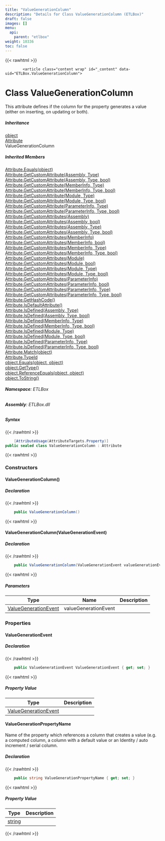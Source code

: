 ```yaml
---
title: "ValueGenerationColumn"
description: "Details for Class ValueGenerationColumn (ETLBox)"
draft: false
images: []
menu:
  api:
    parent: "etlbox"
weight: 10336
toc: false
---
```


{{< rawhtml >}}

            <article class="content wrap" id="_content" data-uid="ETLBox.ValueGenerationColumn">
  <h1 id="ETLBox_ValueGenerationColumn" data-uid="ETLBox.ValueGenerationColumn" class="text-break">Class ValueGenerationColumn
</h1>
  <div class="markdown level0 summary"><p>This attribute defines if the column for the property generates a value (either on inserting, on updating or both).</p>
</div>
  <div class="markdown level0 conceptual"></div>
  <div class="inheritance">
    <h5>Inheritance</h5>
    <div class="level0"><a class="xref" href="https://learn.microsoft.com/dotnet/api/system.object">object</a></div>
    <div class="level1"><a class="xref" href="https://learn.microsoft.com/dotnet/api/system.attribute">Attribute</a></div>
    <div class="level2"><span class="xref">ValueGenerationColumn</span></div>
  </div>
  <div class="inheritedMembers">
    <h5>Inherited Members</h5>
    <div>
      <a class="xref" href="https://learn.microsoft.com/dotnet/api/system.attribute.equals">Attribute.Equals(object)</a>
    </div>
    <div>
      <a class="xref" href="https://learn.microsoft.com/dotnet/api/system.attribute.getcustomattribute#system-attribute-getcustomattribute(system-reflection-assembly-system-type)">Attribute.GetCustomAttribute(Assembly, Type)</a>
    </div>
    <div>
      <a class="xref" href="https://learn.microsoft.com/dotnet/api/system.attribute.getcustomattribute#system-attribute-getcustomattribute(system-reflection-assembly-system-type-system-boolean)">Attribute.GetCustomAttribute(Assembly, Type, bool)</a>
    </div>
    <div>
      <a class="xref" href="https://learn.microsoft.com/dotnet/api/system.attribute.getcustomattribute#system-attribute-getcustomattribute(system-reflection-memberinfo-system-type)">Attribute.GetCustomAttribute(MemberInfo, Type)</a>
    </div>
    <div>
      <a class="xref" href="https://learn.microsoft.com/dotnet/api/system.attribute.getcustomattribute#system-attribute-getcustomattribute(system-reflection-memberinfo-system-type-system-boolean)">Attribute.GetCustomAttribute(MemberInfo, Type, bool)</a>
    </div>
    <div>
      <a class="xref" href="https://learn.microsoft.com/dotnet/api/system.attribute.getcustomattribute#system-attribute-getcustomattribute(system-reflection-module-system-type)">Attribute.GetCustomAttribute(Module, Type)</a>
    </div>
    <div>
      <a class="xref" href="https://learn.microsoft.com/dotnet/api/system.attribute.getcustomattribute#system-attribute-getcustomattribute(system-reflection-module-system-type-system-boolean)">Attribute.GetCustomAttribute(Module, Type, bool)</a>
    </div>
    <div>
      <a class="xref" href="https://learn.microsoft.com/dotnet/api/system.attribute.getcustomattribute#system-attribute-getcustomattribute(system-reflection-parameterinfo-system-type)">Attribute.GetCustomAttribute(ParameterInfo, Type)</a>
    </div>
    <div>
      <a class="xref" href="https://learn.microsoft.com/dotnet/api/system.attribute.getcustomattribute#system-attribute-getcustomattribute(system-reflection-parameterinfo-system-type-system-boolean)">Attribute.GetCustomAttribute(ParameterInfo, Type, bool)</a>
    </div>
    <div>
      <a class="xref" href="https://learn.microsoft.com/dotnet/api/system.attribute.getcustomattributes#system-attribute-getcustomattributes(system-reflection-assembly)">Attribute.GetCustomAttributes(Assembly)</a>
    </div>
    <div>
      <a class="xref" href="https://learn.microsoft.com/dotnet/api/system.attribute.getcustomattributes#system-attribute-getcustomattributes(system-reflection-assembly-system-boolean)">Attribute.GetCustomAttributes(Assembly, bool)</a>
    </div>
    <div>
      <a class="xref" href="https://learn.microsoft.com/dotnet/api/system.attribute.getcustomattributes#system-attribute-getcustomattributes(system-reflection-assembly-system-type)">Attribute.GetCustomAttributes(Assembly, Type)</a>
    </div>
    <div>
      <a class="xref" href="https://learn.microsoft.com/dotnet/api/system.attribute.getcustomattributes#system-attribute-getcustomattributes(system-reflection-assembly-system-type-system-boolean)">Attribute.GetCustomAttributes(Assembly, Type, bool)</a>
    </div>
    <div>
      <a class="xref" href="https://learn.microsoft.com/dotnet/api/system.attribute.getcustomattributes#system-attribute-getcustomattributes(system-reflection-memberinfo)">Attribute.GetCustomAttributes(MemberInfo)</a>
    </div>
    <div>
      <a class="xref" href="https://learn.microsoft.com/dotnet/api/system.attribute.getcustomattributes#system-attribute-getcustomattributes(system-reflection-memberinfo-system-boolean)">Attribute.GetCustomAttributes(MemberInfo, bool)</a>
    </div>
    <div>
      <a class="xref" href="https://learn.microsoft.com/dotnet/api/system.attribute.getcustomattributes#system-attribute-getcustomattributes(system-reflection-memberinfo-system-type)">Attribute.GetCustomAttributes(MemberInfo, Type)</a>
    </div>
    <div>
      <a class="xref" href="https://learn.microsoft.com/dotnet/api/system.attribute.getcustomattributes#system-attribute-getcustomattributes(system-reflection-memberinfo-system-type-system-boolean)">Attribute.GetCustomAttributes(MemberInfo, Type, bool)</a>
    </div>
    <div>
      <a class="xref" href="https://learn.microsoft.com/dotnet/api/system.attribute.getcustomattributes#system-attribute-getcustomattributes(system-reflection-module)">Attribute.GetCustomAttributes(Module)</a>
    </div>
    <div>
      <a class="xref" href="https://learn.microsoft.com/dotnet/api/system.attribute.getcustomattributes#system-attribute-getcustomattributes(system-reflection-module-system-boolean)">Attribute.GetCustomAttributes(Module, bool)</a>
    </div>
    <div>
      <a class="xref" href="https://learn.microsoft.com/dotnet/api/system.attribute.getcustomattributes#system-attribute-getcustomattributes(system-reflection-module-system-type)">Attribute.GetCustomAttributes(Module, Type)</a>
    </div>
    <div>
      <a class="xref" href="https://learn.microsoft.com/dotnet/api/system.attribute.getcustomattributes#system-attribute-getcustomattributes(system-reflection-module-system-type-system-boolean)">Attribute.GetCustomAttributes(Module, Type, bool)</a>
    </div>
    <div>
      <a class="xref" href="https://learn.microsoft.com/dotnet/api/system.attribute.getcustomattributes#system-attribute-getcustomattributes(system-reflection-parameterinfo)">Attribute.GetCustomAttributes(ParameterInfo)</a>
    </div>
    <div>
      <a class="xref" href="https://learn.microsoft.com/dotnet/api/system.attribute.getcustomattributes#system-attribute-getcustomattributes(system-reflection-parameterinfo-system-boolean)">Attribute.GetCustomAttributes(ParameterInfo, bool)</a>
    </div>
    <div>
      <a class="xref" href="https://learn.microsoft.com/dotnet/api/system.attribute.getcustomattributes#system-attribute-getcustomattributes(system-reflection-parameterinfo-system-type)">Attribute.GetCustomAttributes(ParameterInfo, Type)</a>
    </div>
    <div>
      <a class="xref" href="https://learn.microsoft.com/dotnet/api/system.attribute.getcustomattributes#system-attribute-getcustomattributes(system-reflection-parameterinfo-system-type-system-boolean)">Attribute.GetCustomAttributes(ParameterInfo, Type, bool)</a>
    </div>
    <div>
      <a class="xref" href="https://learn.microsoft.com/dotnet/api/system.attribute.gethashcode">Attribute.GetHashCode()</a>
    </div>
    <div>
      <a class="xref" href="https://learn.microsoft.com/dotnet/api/system.attribute.isdefaultattribute">Attribute.IsDefaultAttribute()</a>
    </div>
    <div>
      <a class="xref" href="https://learn.microsoft.com/dotnet/api/system.attribute.isdefined#system-attribute-isdefined(system-reflection-assembly-system-type)">Attribute.IsDefined(Assembly, Type)</a>
    </div>
    <div>
      <a class="xref" href="https://learn.microsoft.com/dotnet/api/system.attribute.isdefined#system-attribute-isdefined(system-reflection-assembly-system-type-system-boolean)">Attribute.IsDefined(Assembly, Type, bool)</a>
    </div>
    <div>
      <a class="xref" href="https://learn.microsoft.com/dotnet/api/system.attribute.isdefined#system-attribute-isdefined(system-reflection-memberinfo-system-type)">Attribute.IsDefined(MemberInfo, Type)</a>
    </div>
    <div>
      <a class="xref" href="https://learn.microsoft.com/dotnet/api/system.attribute.isdefined#system-attribute-isdefined(system-reflection-memberinfo-system-type-system-boolean)">Attribute.IsDefined(MemberInfo, Type, bool)</a>
    </div>
    <div>
      <a class="xref" href="https://learn.microsoft.com/dotnet/api/system.attribute.isdefined#system-attribute-isdefined(system-reflection-module-system-type)">Attribute.IsDefined(Module, Type)</a>
    </div>
    <div>
      <a class="xref" href="https://learn.microsoft.com/dotnet/api/system.attribute.isdefined#system-attribute-isdefined(system-reflection-module-system-type-system-boolean)">Attribute.IsDefined(Module, Type, bool)</a>
    </div>
    <div>
      <a class="xref" href="https://learn.microsoft.com/dotnet/api/system.attribute.isdefined#system-attribute-isdefined(system-reflection-parameterinfo-system-type)">Attribute.IsDefined(ParameterInfo, Type)</a>
    </div>
    <div>
      <a class="xref" href="https://learn.microsoft.com/dotnet/api/system.attribute.isdefined#system-attribute-isdefined(system-reflection-parameterinfo-system-type-system-boolean)">Attribute.IsDefined(ParameterInfo, Type, bool)</a>
    </div>
    <div>
      <a class="xref" href="https://learn.microsoft.com/dotnet/api/system.attribute.match">Attribute.Match(object)</a>
    </div>
    <div>
      <a class="xref" href="https://learn.microsoft.com/dotnet/api/system.attribute.typeid">Attribute.TypeId</a>
    </div>
    <div>
      <a class="xref" href="https://learn.microsoft.com/dotnet/api/system.object.equals#system-object-equals(system-object-system-object)">object.Equals(object, object)</a>
    </div>
    <div>
      <a class="xref" href="https://learn.microsoft.com/dotnet/api/system.object.gettype">object.GetType()</a>
    </div>
    <div>
      <a class="xref" href="https://learn.microsoft.com/dotnet/api/system.object.referenceequals">object.ReferenceEquals(object, object)</a>
    </div>
    <div>
      <a class="xref" href="https://learn.microsoft.com/dotnet/api/system.object.tostring">object.ToString()</a>
    </div>
  </div>
<h6><strong>Namespace</strong>: ETLBox</h6>
  <h6><strong>Assembly</strong>: ETLBox.dll</h6>
  <h5 id="ETLBox_ValueGenerationColumn_syntax">Syntax</h5>
{{< /rawhtml >}}

```C#
    [AttributeUsage(AttributeTargets.Property)]
public sealed class ValueGenerationColumn : Attribute
```

{{< rawhtml >}}
  <h3 id="constructors">Constructors
</h3>
  <a id="ETLBox_ValueGenerationColumn__ctor_" data-uid="ETLBox.ValueGenerationColumn.#ctor*"></a>
  <h4 id="ETLBox_ValueGenerationColumn__ctor" data-uid="ETLBox.ValueGenerationColumn.#ctor">ValueGenerationColumn()</h4>
  <div class="markdown level1 summary"></div>
  <div class="markdown level1 conceptual"></div>
  <h5 class="declaration">Declaration</h5>
{{< /rawhtml >}}

```C#
    public ValueGenerationColumn()
```

{{< rawhtml >}}
  <a id="ETLBox_ValueGenerationColumn__ctor_" data-uid="ETLBox.ValueGenerationColumn.#ctor*"></a>
  <h4 id="ETLBox_ValueGenerationColumn__ctor_ETLBox_ValueGenerationEvent_" data-uid="ETLBox.ValueGenerationColumn.#ctor(ETLBox.ValueGenerationEvent)">ValueGenerationColumn(ValueGenerationEvent)</h4>
  <div class="markdown level1 summary"></div>
  <div class="markdown level1 conceptual"></div>
  <h5 class="declaration">Declaration</h5>
{{< /rawhtml >}}

```C#
    public ValueGenerationColumn(ValueGenerationEvent valueGenerationEvent)
```

{{< rawhtml >}}
  <h5 class="parameters">Parameters</h5>
  <table class="table table-bordered table-condensed">
    <thead>
      <tr>
        <th>Type</th>
        <th>Name</th>
        <th>Description</th>
      </tr>
    </thead>
    <tbody>
      <tr>
        <td><a class="xref" href="/api/etlbox/valuegenerationevent">ValueGenerationEvent</a></td>
        <td><span class="parametername">valueGenerationEvent</span></td>
        <td></td>
      </tr>
    </tbody>
  </table>
  <h3 id="properties">Properties
</h3>
  <a id="ETLBox_ValueGenerationColumn_ValueGenerationEvent_" data-uid="ETLBox.ValueGenerationColumn.ValueGenerationEvent*"></a>
  <h4 id="ETLBox_ValueGenerationColumn_ValueGenerationEvent" data-uid="ETLBox.ValueGenerationColumn.ValueGenerationEvent">ValueGenerationEvent</h4>
  <div class="markdown level1 summary"></div>
  <div class="markdown level1 conceptual"></div>
  <h5 class="declaration">Declaration</h5>
{{< /rawhtml >}}

```C#
    public ValueGenerationEvent ValueGenerationEvent { get; set; }
```

{{< rawhtml >}}
  <h5 class="propertyValue">Property Value</h5>
  <table class="table table-bordered table-condensed">
    <thead>
      <tr>
        <th>Type</th>
        <th>Description</th>
      </tr>
    </thead>
    <tbody>
      <tr>
        <td><a class="xref" href="/api/etlbox/valuegenerationevent">ValueGenerationEvent</a></td>
        <td></td>
      </tr>
    </tbody>
  </table>
  <a id="ETLBox_ValueGenerationColumn_ValueGenerationPropertyName_" data-uid="ETLBox.ValueGenerationColumn.ValueGenerationPropertyName*"></a>
  <h4 id="ETLBox_ValueGenerationColumn_ValueGenerationPropertyName" data-uid="ETLBox.ValueGenerationColumn.ValueGenerationPropertyName">ValueGenerationPropertyName</h4>
  <div class="markdown level1 summary"><p>Name of the property which references a column that creates a value (e.g. a computed column, a column with a default
value or an Identity / auto increment / serial column.</p>
</div>
  <div class="markdown level1 conceptual"></div>
  <h5 class="declaration">Declaration</h5>
{{< /rawhtml >}}

```C#
    public string ValueGenerationPropertyName { get; set; }
```

{{< rawhtml >}}
  <h5 class="propertyValue">Property Value</h5>
  <table class="table table-bordered table-condensed">
    <thead>
      <tr>
        <th>Type</th>
        <th>Description</th>
      </tr>
    </thead>
    <tbody>
      <tr>
        <td><a class="xref" href="https://learn.microsoft.com/dotnet/api/system.string">string</a></td>
        <td></td>
      </tr>
    </tbody>
  </table>

{{< /rawhtml >}}
